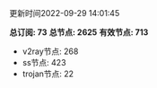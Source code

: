 更新时间2022-09-29 14:01:45

**总订阅: 73**
**总节点: 2625**
**有效节点: 713**
- v2ray节点: 268
- ss节点: 423
- trojan节点: 22
